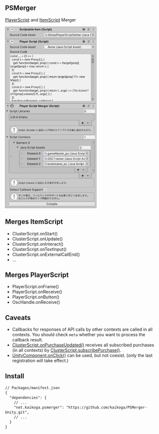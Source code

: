 ## PSMerger

[PlayerScript](https://docs.cluster.mu/script/interfaces/PlayerScript.html) and [ItemScript](https://docs.cluster.mu/script/interfaces/ClusterScript.html) Merger

<img src="screenshot.png" width="300" />

## Merges ItemScript

- ClusterScript.onStart()
- ClusterScript.onUpdate()
- ClusterScript.onInteract()
- ClusterScript.onTextInput()
- ClusterScript.onExternalCallEnd()
- ...

## Merges PlayerScript

- PlayerScript.onFrame()
- PlayerScript.onReceive()
- PlayerScript.onButton()
- OscHandle.onReceive()

## Caveats

- Callbacks for responses of API calls by other contexts are called in all contexts.
  You should check `meta` whether you want to process the callback result.  
- [ClusterScript.onPurchaseUpdated()](https://docs.cluster.mu/script/interfaces/ClusterScript.html#onPurchaseUpdated) receives all subscribed purchases (in all contexts) by [ClusterScript.subscribePurchase()](https://docs.cluster.mu/script/interfaces/ClusterScript.html#subscribePurchase). 
- [UnityComponent.onClick()](https://docs.cluster.mu/script/interfaces/UnityComponent.html#onClick) can be used, but not coexist. (only the last registration will take effect.)

## Install

```json5
// Packages/manifest.json
{
  "dependencies": {
    // ...
    "net.kaikoga.psmerger": "https://github.com/kaikoga/PSMerger-Unity.git",
    // ...
  }
}
```
